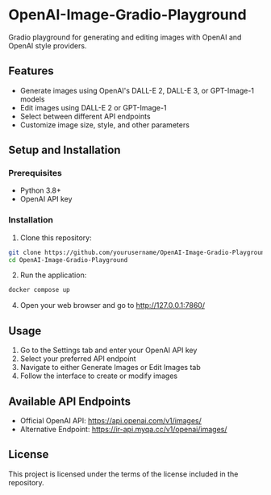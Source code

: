 # OpenAI-Image-Gradio-Playground
Gradio playground for generating and editing images with OpenAI and OpenAI style providers.

## Features
- Generate images using OpenAI's DALL-E 2, DALL-E 3, or GPT-Image-1 models
- Edit images using DALL-E 2 or GPT-Image-1
- Select between different API endpoints
- Customize image size, style, and other parameters

## Setup and Installation

### Prerequisites
- Python 3.8+
- OpenAI API key

### Installation
1. Clone this repository:
```bash
git clone https://github.com/yourusername/OpenAI-Image-Gradio-Playground.git
cd OpenAI-Image-Gradio-Playground
```

2. Run the application:
```bash
docker compose up
```

4. Open your web browser and go to http://127.0.0.1:7860/

## Usage
1. Go to the Settings tab and enter your OpenAI API key
2. Select your preferred API endpoint
3. Navigate to either Generate Images or Edit Images tab
4. Follow the interface to create or modify images

## Available API Endpoints
- Official OpenAI API: https://api.openai.com/v1/images/
- Alternative Endpoint: https://ir-api.myqa.cc/v1/openai/images/

## License
This project is licensed under the terms of the license included in the repository.
